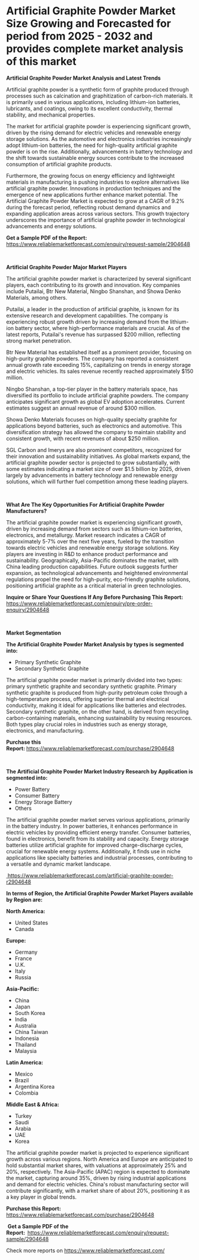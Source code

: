<p><h1>Artificial Graphite Powder Market Size Growing and Forecasted for period from 2025 - 2032 and provides complete market analysis of this market</h1></p><p><strong>Artificial Graphite Powder Market Analysis and Latest Trends</strong></p>
<p><p>Artificial graphite powder is a synthetic form of graphite produced through processes such as calcination and graphitization of carbon-rich materials. It is primarily used in various applications, including lithium-ion batteries, lubricants, and coatings, owing to its excellent conductivity, thermal stability, and mechanical properties.</p><p>The market for artificial graphite powder is experiencing significant growth, driven by the rising demand for electric vehicles and renewable energy storage solutions. As the automotive and electronics industries increasingly adopt lithium-ion batteries, the need for high-quality artificial graphite powder is on the rise. Additionally, advancements in battery technology and the shift towards sustainable energy sources contribute to the increased consumption of artificial graphite products.</p><p>Furthermore, the growing focus on energy efficiency and lightweight materials in manufacturing is pushing industries to explore alternatives like artificial graphite powder. Innovations in production techniques and the emergence of new applications further enhance market potential. The Artificial Graphite Powder Market is expected to grow at a CAGR of 9.2% during the forecast period, reflecting robust demand dynamics and expanding application areas across various sectors. This growth trajectory underscores the importance of artificial graphite powder in technological advancements and energy solutions.</p></p>
<p><strong>Get a Sample PDF of the Report:&nbsp;</strong> <a href="https://www.reliablemarketforecast.com/enquiry/request-sample/2904648?utm_campaign=2736&utm_medium=2&utm_source=Github&utm_content=ia&utm_term=12032025&utm_id=artificial-graphite-powder">https://www.reliablemarketforecast.com/enquiry/request-sample/2904648</a></p>
<p>&nbsp;</p>
<p><strong>Artificial Graphite Powder Major Market Players</strong></p>
<p><p>The artificial graphite powder market is characterized by several significant players, each contributing to its growth and innovation. Key companies include Putailai, Btr New Material, Ningbo Shanshan, and Showa Denko Materials, among others.</p><p>Putailai, a leader in the production of artificial graphite, is known for its extensive research and development capabilities. The company is experiencing robust growth driven by increasing demand from the lithium-ion battery sector, where high-performance materials are crucial. As of the latest reports, Putailai's revenue has surpassed $200 million, reflecting strong market penetration.</p><p>Btr New Material has established itself as a prominent provider, focusing on high-purity graphite powders. The company has reported a consistent annual growth rate exceeding 15%, capitalizing on trends in energy storage and electric vehicles. Its sales revenue recently reached approximately $150 million.</p><p>Ningbo Shanshan, a top-tier player in the battery materials space, has diversified its portfolio to include artificial graphite powders. The company anticipates significant growth as global EV adoption accelerates. Current estimates suggest an annual revenue of around $300 million.</p><p>Showa Denko Materials focuses on high-quality specialty graphite for applications beyond batteries, such as electronics and automotive. This diversification strategy has allowed the company to maintain stability and consistent growth, with recent revenues of about $250 million.</p><p>SGL Carbon and Imerys are also prominent competitors, recognized for their innovation and sustainability initiatives. As global markets expand, the artificial graphite powder sector is projected to grow substantially, with some estimates indicating a market size of over $1.5 billion by 2025, driven largely by advancements in battery technology and renewable energy solutions, which will further fuel competition among these leading players.</p></p>
<p>&nbsp;</p>
<p><strong>What Are The Key Opportunities For Artificial Graphite Powder Manufacturers?</strong></p>
<p><p>The artificial graphite powder market is experiencing significant growth, driven by increasing demand from sectors such as lithium-ion batteries, electronics, and metallurgy. Market research indicates a CAGR of approximately 5-7% over the next five years, fueled by the transition towards electric vehicles and renewable energy storage solutions. Key players are investing in R&D to enhance product performance and sustainability. Geographically, Asia-Pacific dominates the market, with China leading production capabilities. Future outlook suggests further expansion, as technological advancements and heightened environmental regulations propel the need for high-purity, eco-friendly graphite solutions, positioning artificial graphite as a critical material in green technologies.</p></p>
<p><strong>Inquire or Share Your Questions If Any Before Purchasing This Report:</strong> <a href="https://www.reliablemarketforecast.com/enquiry/pre-order-enquiry/2904648?utm_campaign=2736&utm_medium=2&utm_source=Github&utm_content=ia&utm_term=12032025&utm_id=artificial-graphite-powder">https://www.reliablemarketforecast.com/enquiry/pre-order-enquiry/2904648</a></p>
<p>&nbsp;</p>
<p><strong>Market Segmentation</strong></p>
<p><strong>The Artificial Graphite Powder Market Analysis by types is segmented into:</strong></p>
<p><ul><li>Primary Synthetic Graphite</li><li>Secondary Synthetic Graphite</li></ul></p>
<p><p>The artificial graphite powder market is primarily divided into two types: primary synthetic graphite and secondary synthetic graphite. Primary synthetic graphite is produced from high-purity petroleum coke through a high-temperature process, offering superior thermal and electrical conductivity, making it ideal for applications like batteries and electrodes. Secondary synthetic graphite, on the other hand, is derived from recycling carbon-containing materials, enhancing sustainability by reusing resources. Both types play crucial roles in industries such as energy storage, electronics, and manufacturing.</p></p>
<p><strong>Purchase this Report:&nbsp;</strong><a href="https://www.reliablemarketforecast.com/purchase/2904648?utm_campaign=2736&utm_medium=2&utm_source=Github&utm_content=ia&utm_term=12032025&utm_id=artificial-graphite-powder">https://www.reliablemarketforecast.com/purchase/2904648</a></p>
<p>&nbsp;</p>
<p><strong>The Artificial Graphite Powder Market Industry Research by Application is segmented into:</strong></p>
<p><ul><li>Power Battery</li><li>Consumer Battery</li><li>Energy Storage Battery</li><li>Others</li></ul></p>
<p><p>The artificial graphite powder market serves various applications, primarily in the battery industry. In power batteries, it enhances performance in electric vehicles by providing efficient energy transfer. Consumer batteries, found in electronics, benefit from its stability and capacity. Energy storage batteries utilize artificial graphite for improved charge-discharge cycles, crucial for renewable energy systems. Additionally, it finds use in niche applications like specialty batteries and industrial processes, contributing to a versatile and dynamic market landscape.</p></p>
<p><a href="https://www.reliablemarketforecast.com/artificial-graphite-powder-r2904648?utm_campaign=2736&utm_medium=2&utm_source=Github&utm_content=ia&utm_term=12032025&utm_id=artificial-graphite-powder">&nbsp;https://www.reliablemarketforecast.com/artificial-graphite-powder-r2904648</a></p>
<p><strong>In terms of Region, the Artificial Graphite Powder Market Players available by Region are:</strong></p>
<p>
    <p> <strong> North America: </strong>
        <ul>
            <li>United States</li>
            <li>Canada</li>
        </ul>
        </p> 
    <p> <strong> Europe: </strong>
        <ul>
            <li>Germany</li>
            <li>France</li>
            <li>U.K.</li>
            <li>Italy</li>
            <li>Russia</li>
        </ul>
        </p> 
    <p> <strong> Asia-Pacific: </strong>
        <ul>
            <li>China</li>
            <li>Japan</li>
            <li>South Korea</li>
            <li>India</li>
            <li>Australia</li>
            <li>China Taiwan</li>
            <li>Indonesia</li>
            <li>Thailand</li>
            <li>Malaysia</li>
        </ul>
        </p> 
    <p> <strong> Latin America: </strong>
        <ul>
            <li>Mexico</li>
            <li>Brazil</li>
            <li>Argentina Korea</li>
            <li>Colombia</li>
        </ul>
        </p> 
    <p> <strong> Middle East & Africa: </strong>
        <ul>
            <li>Turkey</li>
            <li>Saudi</li>
            <li>Arabia</li>
            <li>UAE</li>
            <li>Korea</li>
        </ul>
    </p>
    </p>
<p><p>The artificial graphite powder market is projected to experience significant growth across various regions. North America and Europe are anticipated to hold substantial market shares, with valuations at approximately 25% and 20%, respectively. The Asia-Pacific (APAC) region is expected to dominate the market, capturing around 35%, driven by rising industrial applications and demand for electric vehicles. China's robust manufacturing sector will contribute significantly, with a market share of about 20%, positioning it as a key player in global trends.</p></p>
<p><strong>Purchase this Report: </strong><a href="https://www.reliablemarketforecast.com/purchase/2904648?utm_campaign=2736&utm_medium=2&utm_source=Github&utm_content=ia&utm_term=12032025&utm_id=artificial-graphite-powder">https://www.reliablemarketforecast.com/purchase/2904648</a></p>
<p>&nbsp;<strong>Get a Sample PDF of the Report:&nbsp;&nbsp;</strong><a href="https://www.reliablemarketforecast.com/enquiry/request-sample/2904648?utm_campaign=2736&utm_medium=2&utm_source=Github&utm_content=ia&utm_term=12032025&utm_id=artificial-graphite-powder">https://www.reliablemarketforecast.com/enquiry/request-sample/2904648</a></p>
<p><strong></strong></p>
<p>Check more reports on <a href="https://www.reliablemarketforecast.com/?utm_campaign=2736&utm_medium=2&utm_source=Github&utm_content=ia&utm_term=12032025&utm_id=artificial-graphite-powder">https://www.reliablemarketforecast.com/</a></p>
